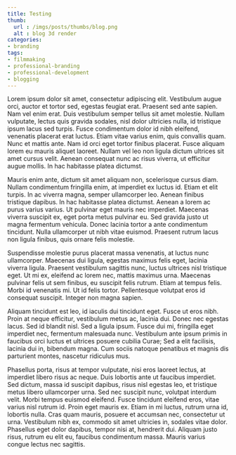 ```yaml
---
title: Testing
thumb:
  url : /imgs/posts/thumbs/blog.png
  alt : blog 3d render
categories:
- branding
tags: 
- filmmaking
- professional-branding
- professional-development
- blogging
---
```

Lorem ipsum dolor sit amet, consectetur adipiscing elit. Vestibulum augue orci, auctor et tortor sed, egestas feugiat erat. Praesent sed ante sapien. Nam vel enim erat. Duis vestibulum semper tellus sit amet molestie. Nullam vulputate, lectus quis gravida sodales, nisl dolor ultricies nulla, id tristique ipsum lacus sed turpis. Fusce condimentum dolor id nibh eleifend, venenatis placerat erat luctus. Etiam vitae varius enim, quis convallis quam. Nunc et mattis ante. Nam id orci eget tortor finibus placerat. Fusce aliquam lorem eu mauris aliquet laoreet. Nullam vel leo non ligula dictum ultrices sit amet cursus velit. Aenean consequat nunc ac risus viverra, ut efficitur augue mollis. In hac habitasse platea dictumst.

Mauris enim ante, dictum sit amet aliquam non, scelerisque cursus diam. Nullam condimentum fringilla enim, at imperdiet ex luctus id. Etiam et elit turpis. In ac viverra magna, semper ullamcorper leo. Aenean finibus tristique dapibus. In hac habitasse platea dictumst. Aenean a lorem ac purus varius varius. Ut pulvinar eget mauris nec imperdiet. Maecenas viverra suscipit ex, eget porta metus pulvinar eu. Sed gravida justo ut magna fermentum vehicula. Donec lacinia tortor a ante condimentum tincidunt. Nulla ullamcorper ut nibh vitae euismod. Praesent rutrum lacus non ligula finibus, quis ornare felis molestie.

Suspendisse molestie purus placerat massa venenatis, at luctus nunc ullamcorper. Maecenas dui ligula, egestas maximus felis eget, lacinia viverra ligula. Praesent vestibulum sagittis nunc, luctus ultrices nisl tristique eget. Ut mi ex, eleifend ac lorem nec, mattis maximus urna. Maecenas pulvinar felis ut sem finibus, eu suscipit felis rutrum. Etiam at tempus felis. Morbi id venenatis mi. Ut id felis tortor. Pellentesque volutpat eros id consequat suscipit. Integer non magna sapien.

Aliquam tincidunt est leo, id iaculis dui tincidunt eget. Fusce ut eros nibh. Proin at neque efficitur, vestibulum metus ac, lacinia dui. Donec nec egestas lacus. Sed id blandit nisl. Sed a ligula ipsum. Fusce dui mi, fringilla eget imperdiet nec, fermentum malesuada nunc. Vestibulum ante ipsum primis in faucibus orci luctus et ultrices posuere cubilia Curae; Sed a elit facilisis, lacinia dui in, bibendum magna. Cum sociis natoque penatibus et magnis dis parturient montes, nascetur ridiculus mus.

Phasellus porta, risus at tempor vulputate, nisi eros laoreet lectus, at imperdiet libero risus ac neque. Duis lobortis ante ut faucibus imperdiet. Sed dictum, massa id suscipit dapibus, risus nisl egestas leo, et tristique metus libero ullamcorper urna. Sed nec suscipit nunc, volutpat interdum velit. Morbi tempus euismod eleifend. Fusce tincidunt eleifend eros, vitae varius nisl rutrum id. Proin eget mauris ex. Etiam in mi luctus, rutrum urna id, lobortis nulla. Cras quam mauris, posuere et accumsan nec, consectetur ut urna. Vestibulum nibh ex, commodo sit amet ultricies in, sodales vitae dolor. Phasellus eget dolor dapibus, tempor nisi at, hendrerit dui. Aliquam justo risus, rutrum eu elit eu, faucibus condimentum massa. Mauris varius congue lectus nec sagittis.